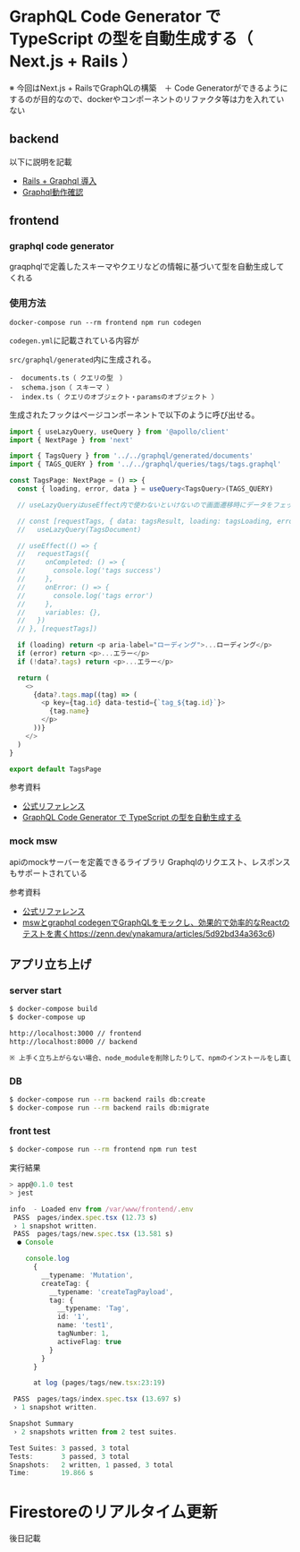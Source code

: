 
# GraphQL Code Generator で TypeScript の型を自動生成する（ Next.js + Rails ）

※ 今回はNext.js + RailsでGraphQLの構築　＋ Code Generatorができるようにするのが目的なので、dockerやコンポーネントのリファクタ等は力を入れていない

## backend

以下に説明を記載

- [Rails + Graphql 導入](https://complete-vegetarian-485.notion.site/Rails-Graphql-cb2bd3dfc2744ef68dd0623f5577b54d)
- [Graphql動作確認](https://complete-vegetarian-485.notion.site/Graphql-9fbcf745322447ab9ce190dac3c6f32c)

## frontend
### graphql code generator

graqphqlで定義したスキーマやクエリなどの情報に基づいて型を自動生成してくれる

### 使用方法

```
docker-compose run --rm frontend npm run codegen
```

`codegen.yml`に記載されている内容が

`src/graphql/generated`内に生成される。

```
-  documents.ts（ クエリの型　）
-  schema.json（ スキーマ ）
-  index.ts（ クエリのオブジェクト・paramsのオブジェクト ）
```

生成されたフックはページコンポーネントで以下のように呼び出せる。
```ts
import { useLazyQuery, useQuery } from '@apollo/client'
import { NextPage } from 'next'

import { TagsQuery } from '../../graphql/generated/documents'
import { TAGS_QUERY } from '../../graphql/queries/tags/tags.graphql'

const TagsPage: NextPage = () => {
  const { loading, error, data } = useQuery<TagsQuery>(TAGS_QUERY)

  // useLazyQueryはuseEffect内で使わないといけないので画面遷移時にデータをフェッチする場合は、useQueryがベストだと思う

  // const [requestTags, { data: tagsResult, loading: tagsLoading, error: tagsError }] =
  //   useLazyQuery(TagsDocument)

  // useEffect(() => {
  //   requestTags({
  //     onCompleted: () => {
  //       console.log('tags success')
  //     },
  //     onError: () => {
  //       console.log('tags error')
  //     },
  //     variables: {},
  //   })
  // }, [requestTags])

  if (loading) return <p aria-label="ローディング">...ローディング</p>
  if (error) return <p>...エラー</p>
  if (!data?.tags) return <p>...エラー</p>

  return (
    <>
      {data?.tags.map((tag) => (
        <p key={tag.id} data-testid={`tag_${tag.id}`}>
          {tag.name}
        </p>
      ))}
    </>
  )
}

export default TagsPage

```

参考資料
- [公式リファレンス](https://www.graphql-code-generator.com/)
- [GraphQL Code Generator で TypeScript の型を自動生成する](https://techlife.cookpad.com/entry/2021/03/24/123214)

### mock msw

apiのmockサーバーを定義できるライブラリ
Graphqlのリクエスト、レスポンスもサポートされている


参考資料
- [公式リファレンス](https://mswjs.io/)
- [mswとgraphql codegenでGraphQLをモックし、効果的で効率的なReactのテストを書く](https://mswjs.io/)https://zenn.dev/ynakamura/articles/5d92bd34a363c6)

## アプリ立ち上げ

### server start
```sh
$ docker-compose build
$ docker-compose up

http://localhost:3000 // frontend
http://localhost:8000 // backend

※ 上手く立ち上がらない場合、node_moduleを削除したりして、npmのインストールをし直してください

```

### DB
```sh
$ docker-compose run --rm backend rails db:create
$ docker-compose run --rm backend rails db:migrate

```

### front test
```sh
$ docker-compose run --rm frontend npm run test
```

実行結果
```ts
> app@0.1.0 test
> jest

info  - Loaded env from /var/www/frontend/.env
 PASS  pages/index.spec.tsx (12.73 s)
 › 1 snapshot written.
 PASS  pages/tags/new.spec.tsx (13.581 s)
  ● Console

    console.log
      {
        __typename: 'Mutation',
        createTag: {
          __typename: 'createTagPayload',
          tag: {
            __typename: 'Tag',
            id: '1',
            name: 'test1',
            tagNumber: 1,
            activeFlag: true
          }
        }
      }

      at log (pages/tags/new.tsx:23:19)

 PASS  pages/tags/index.spec.tsx (13.697 s)
 › 1 snapshot written.

Snapshot Summary
 › 2 snapshots written from 2 test suites.

Test Suites: 3 passed, 3 total
Tests:       3 passed, 3 total
Snapshots:   2 written, 1 passed, 3 total
Time:        19.866 s

```


# Firestoreのリアルタイム更新

後日記載

